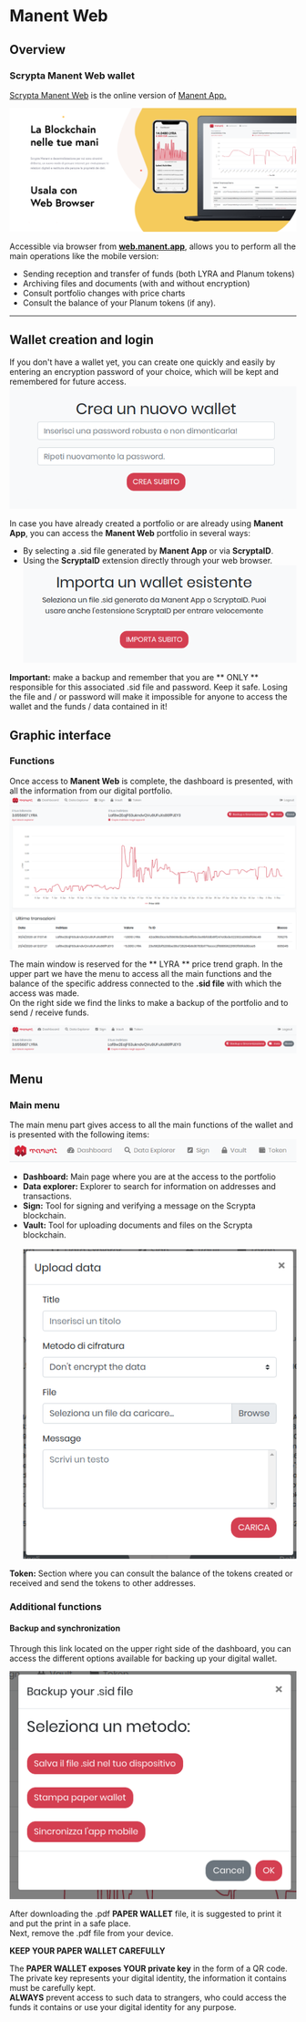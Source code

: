 # Manent Web

## Overview

### Scrypta Manent Web wallet

[Scrypta Manent Web](https://web.manent.app/) is the online version of [Manent App.](../dapps/manent-app.md)

![manent_web](./assets/manent_web/banner_web.png)


Accessible via browser from [**web.manent.app**](https://web.manent.app/), allows you to perform all the main operations like the mobile version:
- Sending reception and transfer of funds (both LYRA and Planum tokens)
- Archiving files and documents (with and without encryption)
- Consult portfolio changes with price charts
- Consult the balance of your Planum tokens (if any).
***

## Wallet creation and login

If you don't have a wallet yet, you can create one quickly and easily by entering an encryption password of your choice, which will be kept and remembered for future access.
![manent_web](./assets/manent_web/create.png)

In case you have already created a portfolio or are already using **Manent App**, you can access the **Manent Web** portfolio in several ways:
- By selecting a .sid file generated by **Manent App** or via **ScryptaID**.
- Using the **ScryptaID** extension directly through your web browser.
![manent_web](./assets/manent_web/import.png)



**Important:** make a backup and remember that you are ** ONLY ** responsible for this associated .sid file and password. Keep it safe.
Losing the file and / or password will make it impossible for anyone to access the wallet and the funds / data contained in it!

## Graphic interface
### Functions

Once access to **Manent Web** is complete, the dashboard is presented, with all the information from our digital portfolio.
![manent_web](./assets/manent_web/main.png)

The main window is reserved for the ** LYRA ** price trend graph. In the upper part we have the menu to access all the main functions and the balance of the specific address connected to the **.sid file** with which the access was made.
<br>On the right side we find the links to make a backup of the portfolio and to send / receive funds.

![manent_web](./assets/manent_web/up_web.png)

## Menu

### Main menu

The main menu part gives access to all the main functions of the wallet and is presented with the following items:
![manent_web](./assets/manent_web/menu.png)

- **Dashboard:** Main page where you are at the access to the portfolio
- **Data explorer:**  Explorer to search for information on addresses and transactions.
- **Sign:** Tool for signing and verifying a message on the Scrypta blockchain.
- **Vault:** Tool for uploading documents and files on the Scrypta blockchain.
<br><br>![manent_web](./assets/manent_web/vault.png)

**Token:** Section where you can consult the balance of the tokens created or received and send the tokens to other addresses.

### Additional functions

#### Backup and synchronization
Through this link located on the upper right side of the dashboard, you can access the different options available for backing up your digital wallet.

![manent_web](./assets/manent_web/backup.png)

After downloading the .pdf **PAPER WALLET** file, it is suggested to print it and put the print in a safe place. <br> Next, remove the .pdf file from your device.

**KEEP YOUR PAPER WALLET CAREFULLY**

The **PAPER WALLET exposes YOUR private key** in the form of a QR code.
<br>The private key represents your digital identity, the information it contains must be carefully kept.
<br>**ALWAYS** prevent access to such data to strangers, who could access the funds it contains or use your digital identity for any purpose.
